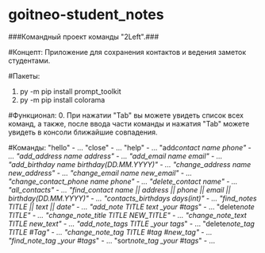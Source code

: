 # goitneo-student_notes

###Командный проект команды "2Left".###

#Концепт:
Приложение для сохранения контактов и ведения заметок студентами.

#Пакеты:

1. py -m pip install prompt_toolkit
2. py -m pip install colorama

#Функционал: 0. При нажатии "Tab" вы можете увидеть список всех команд, а также, после ввода части команды и нажатия "Tab" можете увидеть в консоли ближайшие совпадения.

#Команды:
"hello" - ...
"close" - ...
"help" - ...
"add*contact name phone" - ...
"add_address name address" - ...
"add_email name email" - ...
"add_birthday name birthday(DD.MM.YYYY)" - ...
"change_address name new_address" - ...
"change_email name new_email" - ...
"change_contact_phone name phone" - ...
"delete_contact name" - ...
"all_contacts" - ...
"find_contact name || address || phone || email || birthday(DD.MM.YYYY)" - ...
"contacts_birthdays days(int)" - ...
"find_notes TITLE || text || date" - ...
"add_note TITLE text \_your #tags*" - ...
"delete*note TITLE" - ...
"change_note_title TITLE NEW_TITLE" - ...
"change_note_text TITLE new_text" - ...
"add_note_tags TITLE \_your tags*" - ...
"delete*note_tag TITLE #Tag" - ...
"change_note_tag TITLE #tag #new_tag" - ...
"find_note_tag \_your #tags*" - ...
"sort*note_tag \_your #tags*" - ...
